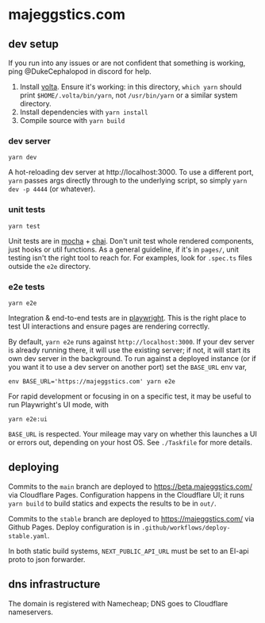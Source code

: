 # majeggstics.com

## dev setup

If you run into any issues or are not confident that something is working, ping
@DukeCephalopod in discord for help.

1. Install [volta][]. Ensure it's working: in this directory, `which yarn` should print
   `$HOME/.volta/bin/yarn`, not `/usr/bin/yarn` or a similar system directory.
1. Install dependencies with `yarn install`
1. Compile source with `yarn build`

### dev server

```
yarn dev
```

A hot-reloading dev server at http://localhost:3000. To use a different port,
`yarn` passes args directly through to the underlying script, so simply
`yarn dev -p 4444` (or whatever).

### unit tests

```
yarn test
```

Unit tests are in [mocha][] + [chai][]. Don't unit test whole rendered components, just hooks
or util functions. As a general guideline, if it's in `pages/`, unit testing isn't the right
tool to reach for. For examples, look for `.spec.ts` files outside the `e2e` directory.

### e2e tests

```
yarn e2e
```

Integration & end-to-end tests are in [playwright][]. This is the right place to test
UI interactions and ensure pages are rendering correctly.

By default, `yarn e2e` runs against `http://localhost:3000`. If your dev server is
already running there, it will use the existing server; if not, it will start its own
dev server in the background. To run against a deployed instance (or if you want it to
use a dev server on another port) set the `BASE_URL` env var,

```
env BASE_URL='https://majeggstics.com' yarn e2e
```

For rapid development or focusing in on a specific test, it may be useful to run
Playwright's UI mode, with

```
yarn e2e:ui
```

`BASE_URL` is respected. Your mileage may vary on whether this launches a UI or errors
out, depending on your host OS. See `./Taskfile` for more details.

## deploying

Commits to the `main` branch are deployed to https://beta.majeggstics.com/ via
Cloudflare Pages. Configuration happens in the Cloudflare UI; it runs `yarn build`
to build statics and expects the results to be in `out/`.

Commits to the `stable` branch are deployed to https://majeggstics.com/ via Github
Pages. Deploy configuration is in `.github/workflows/deploy-stable.yaml`.

In both static build systems, `NEXT_PUBLIC_API_URL` must be set to an EI-api proto to
json forwarder.

## dns infrastructure

The domain is registered with Namecheap; DNS goes to Cloudflare nameservers.

[chai]: https://www.chaijs.com/
[mocha]: https://mochajs.org/
[playwright]: http://playwright.dev/
[volta]: https://docs.volta.sh/guide/getting-started

